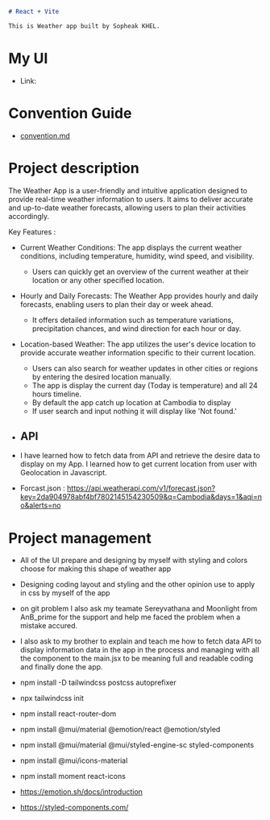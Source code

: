 ```markdown
# React + Vite

This is Weather app built by Sopheak KHEL.
```

# My UI

- Link:

# Convention Guide

- [convention.md](./docs/convention.md)

# Project description

The Weather App is a user-friendly and intuitive application designed to provide real-time weather information to users. It aims to deliver accurate and up-to-date weather forecasts, allowing users to plan their activities accordingly.

Key Features :

- Current Weather Conditions: The app displays the current weather conditions, including temperature, humidity, wind speed, and visibility.
  - Users can quickly get an overview of the current weather at their location or any other specified location.
- Hourly and Daily Forecasts: The Weather App provides hourly and daily forecasts, enabling users to plan their day or week ahead.
  - It offers detailed information such as temperature variations, precipitation chances, and wind direction for each hour or day.
- Location-based Weather: The app utilizes the user's device location to provide accurate weather information specific to their current location.

  - Users can also search for weather updates in other cities or regions by entering the desired location manually.
  - The app is display the current day (Today is temperature) and all 24 hours timeline.
  - By default the app catch up location at Cambodia to display
  - If user search and input nothing it will display like 'Not found.'

- ## API
- I have learned how to fetch data from API and retrieve the desire data to display on my App. I learned how to get current location from user with Geolocation in Javascript.
- Forcast.json : https://api.weatherapi.com/v1/forecast.json?key=2da904978abf4bf7802145154230509&q=Cambodia&days=1&aqi=no&alerts=no

# Project management

- All of the UI prepare and designing by myself with styling and colors choose for making this shape of weather app
- Designing coding layout and styling and the other opinion use to apply in css by myself of the app
- on git problem I also ask my teamate Sereyvathana and Moonlight from AnB_prime for the support and help me faced the problem when a mistake accured.
- I also ask to my brother to explain and teach me how to fetch data API to display information data in the app in the process and managing with all the component to the main.jsx to be meaning full and readable coding and finally done the app.

- npm install -D tailwindcss postcss autoprefixer
- npx tailwindcss init
- npm install react-router-dom
- npm install @mui/material @emotion/react @emotion/styled
- npm install @mui/material @mui/styled-engine-sc styled-components
- npm install @mui/icons-material
- npm install moment react-icons

- https://emotion.sh/docs/introduction
- https://styled-components.com/
